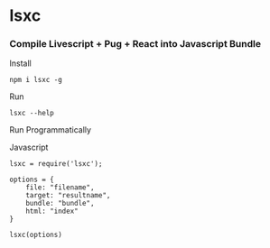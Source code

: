 # lsxc 
### Compile Livescript + Pug + React into Javascript Bundle

Install 

```
npm i lsxc -g
```

Run 

```
lsxc --help
```


Run Programmatically

Javascript 
```
lsxc = require('lsxc');

options = {
    file: "filename",
    target: "resultname",
    bundle: "bundle",
    html: "index"
}

lsxc(options)

```
